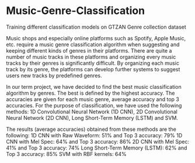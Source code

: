 # Music-Genre-Classification
Training different classification models on GTZAN Genre collection dataset

Music shops and especially online platforms such as Spotify, Apple Music, etc. require a music genre classification algorithm when suggesting and keeping different kinds of genres in their platforms. There are quite a number of music tracks in these platforms and organizing every music tracks by their genres is significantly difficult. By organizing each music track by its genre, the platforms can develop further systems to suggest users new tracks by predefined genres.

In our term project, we have decided to find the best music classification algorithm by genres. The best is defined by the highest accuracy. The accuracies are given for each music genre, average accuracy and top 3 accuracies. For the purpose of classification, we have used the following methods: 1D Convolutional Neural Network (1D CNN), 2D Convolutional Neural Network (2D CNN), Long Short-Term Memory (LSTM) and SVM.

The results (average accuracies) obtained from these methods are the following: 1D CNN with Raw Waveform: 51% and ​Top 3 accuracy: 79% 
1D CNN with Mel Spec: 64% and Top 3 accuracy: 86% 
2D CNN with Mel Spec: 41% and Top 3 accuracy: 74% 
Long Short-Term Memory (LSTM): 62% and Top 3 accuracy: 85% 
SVM with RBF kernels: 64% 
